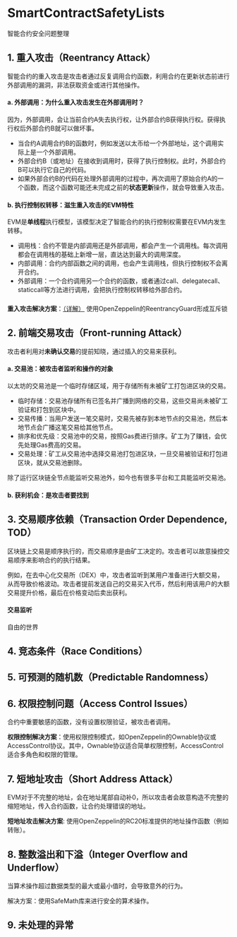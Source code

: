 # SmartContractSafetyLists
智能合约安全问题整理


## 1. 重入攻击（Reentrancy Attack）

智能合约的重入攻击是攻击者通过反复调用合约函数，利用合约在更新状态前进行外部调用的漏洞，非法获取资金或进行其他操作。

#### a. 外部调用：为什么重入攻击发生在外部调用时？

因为，外部调用，会让当前合约A失去执行权，让外部合约B获得执行权。获得执行权后外部合约B就可以做坏事。

- 当合约A调用合约B的函数时，例如发送以太币给一个外部地址，这个调用实际上是一个外部调用。
- 外部合约B（或地址）在接收到调用时，获得了执行控制权。此时，外部合约B可以执行它自己的代码。
- 如果外部合约B的代码在处理外部调用的过程中，再次调用了原始合约A的一个函数，而这个函数可能还未完成之前的**状态更新**操作，就会导致重入攻击。

#### b. 执行控制权转移：滋生重入攻击的EVM特性

EVM是**单线程**执行模型，该模型决定了智能合约的执行控制权需要在EVM内发生转移。

- 调用栈：合约不管是内部调用还是外部调用，都会产生一个调用栈。每次调用都会在调用栈的基础上新增一层，直达达到最大的调用深度。
- 内部调用：合约内部函数之间的调用，也会产生调用栈，但执行控制权不会离开合约。
- 外部调用：一个合约调用另一个合约的函数，或者通过call、delegatecall、staticcall等方法进行调用，会把执行控制权转移给外部合约。

### 

**重入攻击解决方案**：[（详解）](./readmes/1_重入攻击解决办法.md) 使用OpenZeppelin的ReentrancyGuard形成互斥锁

## 2. 前端交易攻击（Front-running Attack）

攻击者利用对**未确认交易**的提前知晓，通过插入的交易来获利。

#### a. 交易池：被攻击者监听和操作的对象

以太坊的交易池是一个临时存储区域，用于存储所有未被矿工打包进区块的交易。

- 临时存储：交易池存储所有已签名并广播到网络的交易，这些交易尚未被矿工验证和打包到区块中。
- 交易传播：当用户发送一笔交易时，交易先被存到本地节点的交易池，然后本地节点会广播这笔交易给其他节点。
- 排序和优先级：交易池中的交易，按照Gas费进行排序。矿工为了赚钱，会优先处理Gas费高的交易。
- 交易处理：矿工从交易池中选择交易池打包进区块，一旦交易被验证和打包进区块，就从交易池删除。

除了运行区块链全节点能监听交易池外，如今也有很多平台和工具能监听交易池。

#### b. 获利机会：是攻击者要找到



## 3. 交易顺序依赖（Transaction Order Dependence, TOD）

区块链上交易是顺序执行的，而交易顺序是由矿工决定的。攻击者可以故意操控交易顺序来影响合约的执行结果。

例如，在去中心化交易所（DEX）中，攻击者监听到某用户准备进行大额交易，从而导致价格波动。攻击者提前发送自己的交易买入代币，然后利用该用户的大额交易提升价格，最后在价格变动后卖出获利。

####  交易监听

自由的世界

## 4. 竞态条件（Race Conditions）

## 5. 可预测的随机数（Predictable Randomness）

## 6. 权限控制问题（Access Control Issues）

合约中重要敏感的函数，没有设置权限验证，被攻击者调用。

**权限控制解决方案**：使用权限控制模式，如OpenZeppelin的Ownable协议或AccessControl协议。其中，Ownable协议适合简单权限控制，AccessControl适合多角色和权限的管理。

## 7. 短地址攻击（Short Address Attack）

EVM对于不完整的地址，会在地址尾部自动补0，所以攻击者会故意构造不完整的缩短地址，传入合约函数，让合约处理错误的地址。

**短地址攻击解决方案**: 使用OpenZeppelin的RC20标准提供的地址操作函数（例如转账）。

## 8. 整数溢出和下溢（Integer Overflow and Underflow）

当算术操作超过数据类型的最大或最小值时，会导致意外的行为。

解决方案：使用SafeMath库来进行安全的算术操作。

## 9. 未处理的异常